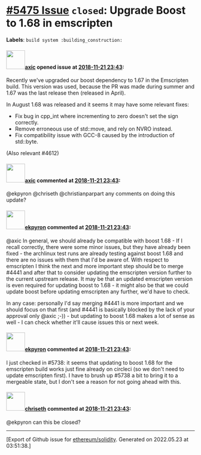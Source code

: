 # [\#5475 Issue](https://github.com/ethereum/solidity/issues/5475) `closed`: Upgrade Boost to 1.68 in emscripten
**Labels**: `build system :building_construction:`


#### <img src="https://avatars.githubusercontent.com/u/20340?v=4" width="50">[axic](https://github.com/axic) opened issue at [2018-11-21 23:43](https://github.com/ethereum/solidity/issues/5475):

Recently we've upgraded our boost dependency to 1.67 in the Emscripten build. This version was used, because the PR was made during summer and 1.67 was the last release then (released in April).

In August 1.68 was released and it seems it may have some relevant fixes:
- Fix bug in cpp_int where incrementing to zero doesn't set the sign correctly.
- Remove erroneous use of std::move, and rely on NVRO instead.
- Fix compatibility issue with GCC-8 caused by the introduction of std::byte.

(Also relevant #4612)


#### <img src="https://avatars.githubusercontent.com/u/20340?v=4" width="50">[axic](https://github.com/axic) commented at [2018-11-21 23:43](https://github.com/ethereum/solidity/issues/5475#issuecomment-450873212):

@ekpyron @chriseth @christianparpart any comments on doing this update?

#### <img src="https://avatars.githubusercontent.com/u/1347491?v=4" width="50">[ekpyron](https://github.com/ekpyron) commented at [2018-11-21 23:43](https://github.com/ethereum/solidity/issues/5475#issuecomment-450915296):

@axic In general, we should already be compatible with boost 1.68 - If I recall correctly, there were some minor issues, but they have already been fixed - the archlinux test runs are already testing against boost 1.68 and there are no issues with them that I'd be aware of.
With respect to emscripten I think the next and more important step should be to merge #4441 and after that to consider updating the emscripten version further to the current upstream release. It may be that an updated emscripten version is even required for updating boost to 1.68 - it might also be that we could update boost before updating emscripten any further, we'd have to check.

In any case: personally I'd say merging #4441 is more important and we should focus on that first (and #4441 is basically blocked by the lack of your approval only @axic ;-)) - but updating to boost 1.68 makes a lot of sense as well - I can check whether it'll cause issues this or next week.

#### <img src="https://avatars.githubusercontent.com/u/1347491?v=4" width="50">[ekpyron](https://github.com/ekpyron) commented at [2018-11-21 23:43](https://github.com/ethereum/solidity/issues/5475#issuecomment-451886048):

I just checked in #5738: it seems that updating to boost 1.68 for the emscripten build works just fine already on circleci (so we don't need to update emscripten first). I have to brush up #5738 a bit to bring it to a mergeable state, but I don't see a reason for not going ahead with this.

#### <img src="https://avatars.githubusercontent.com/u/9073706?v=4" width="50">[chriseth](https://github.com/chriseth) commented at [2018-11-21 23:43](https://github.com/ethereum/solidity/issues/5475#issuecomment-451936308):

@ekpyron can this be closed?


-------------------------------------------------------------------------------



[Export of Github issue for [ethereum/solidity](https://github.com/ethereum/solidity). Generated on 2022.05.23 at 03:51:38.]
